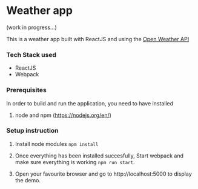 # Weather app
(work in progress...)

This is a weather app built with ReactJS and using the [Open Weather API](http://openweathermap.org/api)

### Tech Stack used
* ReactJS
* Webpack

### Prerequisites
In order to build and run the application, you need to have installed

1) node and npm (https://nodejs.org/en/)

### Setup instruction
1) Install node modules ```npm install```

2) Once everything has been installed succesfully, Start webpack and make sure everything is working ```npm run start```.

3) Open your favourite browser and go to http://localhost:5000 to display the demo.
